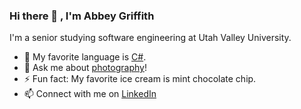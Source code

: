 ### Hi there 👋 , I'm Abbey Griffith

I'm a senior studying software engineering at Utah Valley University.

- 🌱 My favorite language is [C#](https://dotnet.microsoft.com/en-us/languages/csharp).
- 💬 Ask me about [photography](https://instagram.com/abbeynelsonphoto)!
- ⚡ Fun fact: My favorite ice cream is mint chocolate chip.
- 📫 Connect with me on [LinkedIn](https://linkedin.com/in/abbeynels/)

<!--
**abbeynels/abbeynels** is a ✨ _special_ ✨ repository because its `README.md` (this file) appears on your GitHub profile.

Here are some ideas to get you started:

- 🔭 I’m currently working on ...
- 🌱 I’m currently learning ...
- 👯 I’m looking to collaborate on ...
- 🤔 I’m looking for help with ...
- 💬 Ask me about ...
- 📫 How to reach me: ...
- ⚡ Fun fact: ...
-->
